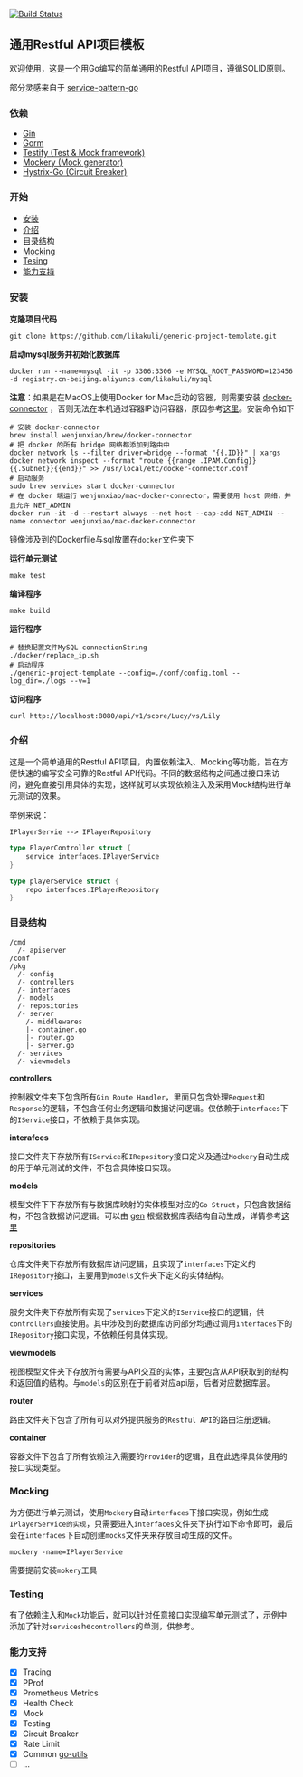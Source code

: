 [![Build Status](https://travis-ci.com/likakuli/generic-project-template.svg?branch=master)](https://travis-ci.com/likakuli/generic-project-template)
## 通用Restful API项目模板

欢迎使用，这是一个用Go编写的简单通用的Restful API项目，遵循SOLID原则。

部分灵感来自于 [service-pattern-go](https://github.com/irahardianto/service-pattern-go)

### 依赖

* [Gin](https://github.com/gin-gonic/gin)
* [Gorm](https://github.com/go-gorm/gorm)
* [Testify (Test & Mock framework)](https://github.com/stretchr/testify)
* [Mockery (Mock generator)](https://github.com/vektra/mockery)
* [Hystrix-Go (Circuit Breaker)](https://github.com/afex/hystrix-go)

### 开始

* [安装](#安装)
* [介绍](#介绍)
* [目录结构](#目录结构)
* [Mocking](#mocking)
* [Tesing](#testing)
* [能力支持](#能力支持)

### 安装

**克隆项目代码**

```shell
git clone https://github.com/likakuli/generic-project-template.git
```

**启动mysql服务并初始化数据库**

```shell
docker run --name=mysql -it -p 3306:3306 -e MYSQL_ROOT_PASSWORD=123456 -d registry.cn-beijing.aliyuncs.com/likakuli/mysql
```

**注意**：如果是在MacOS上使用Docker for Mac启动的容器，则需要安装 [docker-connector](https://github.com/wenjunxiao/mac-docker-connector) ，否则无法在本机通过容器IP访问容器，原因参考[这里](https://docs.docker.com/docker-for-mac/networking/#there-is-no-docker0-bridge-on-macos)。安装命令如下

```shell
# 安装 docker-connector
brew install wenjunxiao/brew/docker-connector  
# 把 docker 的所有 bridge 网络都添加到路由中
docker network ls --filter driver=bridge --format "{{.ID}}" | xargs docker network inspect --format "route {{range .IPAM.Config}}{{.Subnet}}{{end}}" >> /usr/local/etc/docker-connector.conf  
# 启动服务
sudo brew services start docker-connector  
# 在 docker 端运行 wenjunxiao/mac-docker-connector，需要使用 host 网络，并且允许 NET_ADMIN
docker run -it -d --restart always --net host --cap-add NET_ADMIN --name connector wenjunxiao/mac-docker-connector
```

镜像涉及到的Dockerfile与sql放置在`docker`文件夹下

**运行单元测试**

```shell
make test
```

**编译程序**

```shell
make build
```

**运行程序**

```shell
# 替换配置文件MySQL connectionString
./docker/replace_ip.sh
# 启动程序
./generic-project-template --config=./conf/config.toml --log_dir=./logs --v=1
```

**访问程序**

```shell
curl http://localhost:8080/api/v1/score/Lucy/vs/Lily
```

### 介绍

这是一个简单通用的Restful API项目，内置依赖注入、Mocking等功能，旨在方便快速的编写安全可靠的Restful API代码。不同的数据结构之间通过接口来访问，避免直接引用具体的实现，这样就可以实现依赖注入及采用Mock结构进行单元测试的效果。

举例来说：

`IPlayerServie --> IPlayerRepository`

```go
type PlayerController struct {
	service interfaces.IPlayerService
}

type playerService struct {
	repo interfaces.IPlayerRepository
}
```
### 目录结构

```text
/cmd
  /- apiserver
/conf
/pkg
  /- config
  /- controllers
  /- interfaces
  /- models
  /- repositories
  /- server
    /- middlewares
    |- container.go
    |- router.go
    |- server.go
  /- services
  /- viewmodels
```
**controllers**

控制器文件夹下包含所有`Gin Route Handler`，里面只包含处理`Request`和`Response`的逻辑，不包含任何业务逻辑和数据访问逻辑。仅依赖于`interfaces`下的`IService`接口，不依赖于具体实现。

**interafces**

接口文件夹下存放所有`IService`和`IRepository`接口定义及通过`Mockery`自动生成的用于单元测试的文件，不包含具体接口实现。

**models**

模型文件下下存放所有与数据库映射的实体模型对应的`Go Struct`，只包含数据结构，不包含数据访问逻辑。可以由 [gen](https://github.com/smallnest/gen) 根据数据库表结构自动生成，详情参考[这里](https://mp.weixin.qq.com/s/J7NO_kybMtatpWCnghu6Ag )

**repositories**

仓库文件夹下存放所有数据库访问逻辑，且实现了`interfaces`下定义的`IRepository`接口，主要用到`models`文件夹下定义的实体结构。

**services**

服务文件夹下存放所有实现了`services`下定义的`IService`接口的逻辑，供`controllers`直接使用。其中涉及到的数据库访问部分均通过调用`interfaces`下的`IRepository`接口实现，不依赖任何具体实现。

**viewmodels**

视图模型文件夹下存放所有需要与API交互的实体，主要包含从API获取到的结构和返回值的结构。与`models`的区别在于前者对应api层，后者对应数据库层。

**router**

路由文件夹下包含了所有可以对外提供服务的`Restful API`的路由注册逻辑。

**container**

容器文件下包含了所有依赖注入需要的`Provider`的逻辑，且在此选择具体使用的接口实现类型。

### Mocking

为方便进行单元测试，使用`Mockery`自动`interfaces`下接口实现，例如生成`IPlayerService的实现`，只需要进入`interfaces`文件夹下执行如下命令即可，最后会在`interfaces`下自动创建`mocks`文件夹来存放自动生成的文件。

```shell
mockery -name=IPlayerService
```

需要提前安装`mokery`工具

### Testing

有了依赖注入和`Mock`功能后，就可以针对任意接口实现编写单元测试了，示例中添加了针对`services`he`controllers`的单测，供参考。

### 能力支持

- [x] Tracing
- [x] PProf
- [x] Prometheus Metrics
- [x] Health Check
- [x] Mock
- [x] Testing
- [x] Circuit Breaker
- [x] Rate Limit
- [x] Common [go-utils](https://github.com/leopoldxx/go-utils)
- [ ] ...
